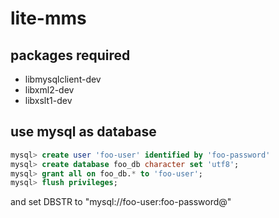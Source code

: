 lite-mms
========

## packages required

* libmysqlclient-dev
* libxml2-dev 
* libxslt1-dev


## use mysql as database

```sql
mysql> create user 'foo-user' identified by 'foo-password'
mysql> create database foo_db character set 'utf8';
mysql> grant all on foo_db.* to 'foo-user';
mysql> flush privileges;
```
and set DBSTR to "mysql://foo-user:foo-password@"
